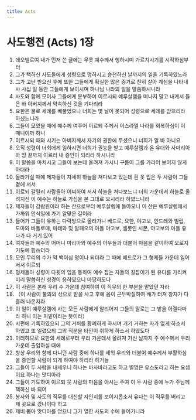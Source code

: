 ```yaml
---
title: Acts
---
```


# 사도행전 (Acts) 1장
1. 데오빌로여 내가 먼저 쓴 글에는 무릇 예수께서 행하시며 가르치시기를 시작하심부터
1. 그가 택하신 사도들에게 성령으로 명하시고 승천하신 날까지의 일을 기록하였노라
1. 그가 고난 받으신 후에 또한 그들에게 확실한 많은 증거로 친히 살아 계심을 나타내사 사십 일 동안 그들에게 보이시며 하나님 나라의 일을 말씀하시니라
1. 사도와 함께 모이사 그들에게 분부하여 이르시되 예루살렘을 떠나지 말고 내게서 들은 바 아버지께서 약속하신 것을 기다리라
1. 요한은 물로 세례를 베풀었으나 너희는 몇 날이 못되어 성령으로 세례를 받으리라 하셨느니라
1. 그들이 모였을 때에 예수께 여쭈어 이르되 주께서 이스라엘 나라를 회복하심이 이 때니이까 하니
1. 이르시되 때와 시기는 아버지께서 자기의 권한에 두셨으니 너희가 알 바 아니요
1. 오직 성령이 너희에게 임하시면 너희가 권능을 받고 예루살렘과 온 유대와 사마리아와 땅 끝까지 이르러 내 증인이 되리라 하시니라
1. 이 말씀을 마치시고 그들이 보는데 올려져 가시니 구름이 그를 가리어 보이지 않게 하더라
1. 올라가실 때에 제자들이 자세히 하늘을 쳐다보고 있는데 흰 옷 입은 두 사람이 그들 곁에 서서
1. 이르되 갈릴리 사람들아 어찌하여 서서 하늘을 쳐다보느냐 너희 가운데서 하늘로 올려지신 이 예수는 하늘로 가심을 본 그대로 오시리라 하였느니라
1. 제자들이 감람원이라 하는 산으로부터 예루살렘에 돌아오니 이 산은 예루살렘에서 가까워 안식일에 가기 알맞은 길이라
1. 들어가 그들이 유하는 다락방으로 올라가니 베드로, 요한, 야고보, 안드레와 빌립, 도마와 바돌로매, 마태와 및 알패오의 아들 야고보, 셀롯인 시몬, 야고보의 아들 유다가 다 거기 있어
1. 여자들과 예수의 어머니 마리아와 예수의 아우들과 더불어 마음을 같이하여 오로지 기도에 힘쓰더라
1. 모인 무리의 수가 약 백이십 명이나 되더라 그 때에 베드로가 그 형제들 가운데 일어서서 이르되
1. 형제들아 성령이 다윗의 입을 통하여 예수 잡는 자들의 길잡이가 된 유다를 가리켜 미리 말씀하신 성경이 응하였으니 마땅하도다
1. 이 사람은 본래 우리 수 가운데 참여하여 이 직무의 한 부분을 맡았던 자라
1. （이 사람이 불의의 삯으로 밭을 사고 후에 몸이 곤두박질하여 배가 터져 창자가 다 흘러 나온지라
1. 이 일이 예루살렘에 사는 모든 사람에게 알리어져 그들의 말로는 그 밭을 아겔다마라 하니 이는 피밭이라는 뜻이라）
1. 시편에 기록하였으되 그의 거처를 황폐하게 하시며 거기 거하는 자가 없게 하소서 하였고 또 일렀으되 그의 직분을 타인이 취하게 하소서 하였도다
1. 이러하므로 요한의 세례로부터 우리 가운데서 올려져 가신 날까지 주 예수께서 우리 가운데 출입하실 때에
1. 항상 우리와 함께 다니던 사람 중에 하나를 세워 우리와 더불어 예수께서 부활하심을 증언할 사람이 되게 하여야 하리라 하거늘
1. 그들이 두 사람을 내세우니 하나는 바사바라고도 하고 별명은 유스도라고 하는 요셉이요 하나는 맛디아라
1. 그들이 기도하여 이르되 뭇 사람의 마음을 아시는 주여 이 두 사람 중에 누가 주님께 택하신 바 되어
1. 봉사와 및 사도의 직무를 대신할 자인지를 보이시옵소서 유다는 이 직무를 버리고 제 곳으로 갔나이다 하고
1. 제비 뽑아 맛디아를 얻으니 그가 열한 사도의 수에 들어가니라
